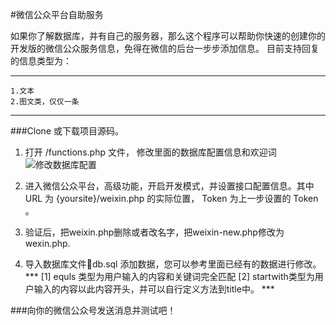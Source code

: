 #微信公众平台自助服务


如果你了解数据库，并有自己的服务器，那么这个程序可以帮助你快速的创建你的开发版的微信公众服务信息，免得在微信的后台一步步添加信息。
目前支持回复的信息类型为：
***
	1.文本
	2.图文类，仅仅一条
***

###Clone 或下载项目源码。

   1. 打开 /functions.php 文件， 修改里面的数据库配置信息和欢迎词
    ![修改数据库配置](http://ww2.sinaimg.cn/large/61ffc92ejw1e4r8bwmduhj20jo05vgmz.jpg)
    
   2. 进入微信公众平台，高级功能，开启开发模式，并设置接口配置信息。其中 URL 为 {yoursite}/weixin.php 的实际位置， Token 为上一步设置的 Token 。
	
   3. 验证后，把weixin.php删除或者改名字，把weixin-new.php修改为 wexin.php.
	
   4. 导入数据库文件db.sql 添加数据，您可以参考里面已经有的数据进行修改。
	***
		[1] equls 类型为用户输入的内容和关键词完全匹配
	    [2] startwith类型为用户输入的内容以此内容开头，并可以自行定义方法到title中。
	***
    
	
###向你的微信公众号发送消息并测试吧！

	